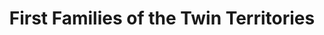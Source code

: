 ---
layout: repo
title: "First Families of the Twin Territories"
id: 24531
permalink: repos/24531/
---